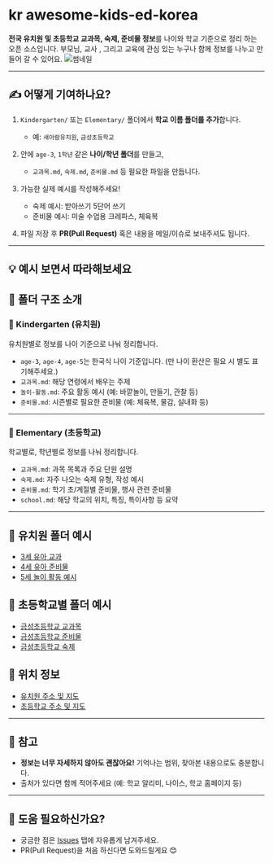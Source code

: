 # kr awesome-kids-ed-korea
**전국 유치원 및 초등학교 교과목, 숙제, 준비물 정보**를 나이와 학교 기준으로 정리 하는 오픈 소스입니다. 
부모님, 교사 , 그리고 교육에 관심 있는 누구나 함께 정보를 나누고 만들어 갈 수 있어요. 
![썸네일](./assets/awesome-kids-ed-korea-thumbnail.png)

--- 

## ✍️ 어떻게 기여하나요?

1. `Kindergarten/` 또는 `Elementary/` 폴더에서 **학교 이름 폴더를 추가**합니다.
   - 예: `새아람유치원`, `금성초등학교`

2. 안에 `age-3`, `1학년` 같은 **나이/학년 폴더**를 만들고,
   - `교과목.md`, `숙제.md`, `준비물.md` 등 필요한 파일을 만듭니다.

3. 가능한 실제 예시를 작성해주세요!
   - 숙제 예시: 받아쓰기 5단어 쓰기
   - 준비물 예시: 미술 수업용 크레파스, 체육복

4. 파일 저장 후 **PR(Pull Request)** 혹은 내용을 메일/이슈로 보내주셔도 됩니다.


--- 

## 💡 예시 보면서 따라해보세요


## 📁 폴더 구조 소개
### 👧 Kindergarten (유치원)
유치원별로 정보를 나이 기준으로 나눠 정리합니다.

- `age-3`, `age-4`, `age-5`는 한국식 나이 기준입니다. (만 나이 환산은 필요 시 별도 표기해주세요.)
- `교과목.md`: 해당 연령에서 배우는 주제
- `놀이-활동.md`: 주요 활동 예시 (예: 바깥놀이, 만들기, 관찰 등)
- `준비물.md`: 시즌별로 필요한 준비물 (예: 체육복, 물감, 실내화 등)

--- 


### 🏫 Elementary (초등학교)
학교별로, 학년별로 정보를 나눠 정리합니다.

- `교과목.md`: 과목 목록과 주요 단원 설명
- `숙제.md`: 자주 나오는 숙제 유형, 작성 예시
- `준비물.md`: 학기 초/계절별 준비물, 행사 관련 준비물
- `school.md`: 해당 학교의 위치, 특징, 특이사항 등 요약


---
## 🧒 유치원 폴더 예시

- [3세 유아 교과](Kindergarten/새아랑유치원/age-3/교과목.md)
- [4세 유아 준비물](Kindergarten/새아랑유치원/age-4/준비물.md)
- [5세 놀이 활동 예시](kindergarten/age-5/놀이-활동.md)

## 🏫 초등학교별 폴더 예시 

- [금성초등학교 교과목](Elementary/금성초등학교/1학년/교과목.md)
- [금성초등학교 준비물](Elementary/금성초등학교/1학년/준비물.md)
- [금성초등학교 숙제](Elementary/금성초등학교/1학년/숙제.md) 

## 📍 위치 정보

- [유치원 주소 및 지도](Kindergarten/kindergartenLocation.md)
- [초등학교 주소 및 지도](Elementary/schoolLocation.md)

--- 

## 📌 참고

- **정보는 너무 자세하지 않아도 괜찮아요!** 기억나는 범위, 찾아본 내용으로도 충분합니다.
- 출처가 있다면 함께 적어주세요 (예: 학교 알리미, 나이스, 학교 홈페이지 등)

---

## 🙋 도움 필요하신가요?

- 궁금한 점은 [Issues](https://github.com/paypulse/awesome-kids-ed-korea/issues) 탭에 자유롭게 남겨주세요.
- PR(Pull Request)을 처음 하신다면 도와드릴게요 😊
